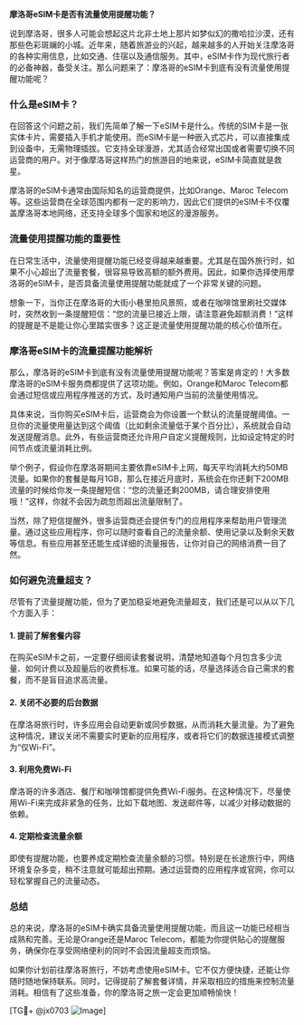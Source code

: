**摩洛哥eSIM卡是否有流量使用提醒功能？**

说到摩洛哥，很多人可能会想起这片北非土地上那片如梦似幻的撒哈拉沙漠，还有那些色彩斑斓的小城。近年来，随着旅游业的兴起，越来越多的人开始关注摩洛哥的各种实用信息，比如交通、住宿以及通信服务。其中，eSIM卡作为现代旅行者的必备神器，备受关注。那么问题来了：摩洛哥的eSIM卡到底有没有流量使用提醒功能呢？

### 什么是eSIM卡？
在回答这个问题之前，我们先简单了解一下eSIM卡是什么。传统的SIM卡是一张实体卡片，需要插入手机才能使用。而eSIM卡是一种嵌入式芯片，可以直接集成到设备中，无需物理插拔。它支持全球漫游，尤其适合经常出国或者需要切换不同运营商的用户。对于像摩洛哥这样热门的旅游目的地来说，eSIM卡简直就是救星。

摩洛哥的eSIM卡通常由国际知名的运营商提供，比如Orange、Maroc Telecom等。这些运营商在全球范围内都有一定的影响力，因此它们提供的eSIM卡不仅覆盖摩洛哥本地网络，还支持全球多个国家和地区的漫游服务。

### 流量使用提醒功能的重要性
在日常生活中，流量使用提醒功能已经变得越来越重要。尤其是在国外旅行时，如果不小心超出了流量套餐，很容易导致高额的额外费用。因此，如果你选择使用摩洛哥的eSIM卡，是否具备流量使用提醒功能就成了一个非常关键的问题。

想象一下，当你正在摩洛哥的大街小巷里拍风景照，或者在咖啡馆里刷社交媒体时，突然收到一条提醒短信：“您的流量已接近上限，请注意避免超额消费！”这样的提醒是不是能让你心里踏实很多？这正是流量使用提醒功能的核心价值所在。

### 摩洛哥eSIM卡的流量提醒功能解析
那么，摩洛哥的eSIM卡到底有没有流量使用提醒功能呢？答案是肯定的！大多数摩洛哥的eSIM卡服务商都提供了这项功能。例如，Orange和Maroc Telecom都会通过短信或应用程序推送的方式，及时通知用户当前的流量使用情况。

具体来说，当你购买eSIM卡后，运营商会为你设置一个默认的流量提醒阈值。一旦你的流量使用量达到这个阈值（比如剩余流量低于某个百分比），系统就会自动发送提醒消息。此外，有些运营商还允许用户自定义提醒规则，比如设定特定的时间节点或流量消耗比例。

举个例子，假设你在摩洛哥期间主要依靠eSIM卡上网，每天平均消耗大约50MB流量。如果你的套餐是每月1GB，那么在接近月底时，系统会在你还剩下200MB流量的时候给你发一条提醒短信：“您的流量还剩200MB，请合理安排使用哦！”这样，你就不会因为疏忽而超出流量限制了。

当然，除了短信提醒外，很多运营商还会提供专门的应用程序来帮助用户管理流量。通过这些应用程序，你可以随时查看自己的流量余额、使用记录以及剩余天数等信息。有些应用甚至还能生成详细的流量报告，让你对自己的网络消费一目了然。

### 如何避免流量超支？
尽管有了流量提醒功能，但为了更加稳妥地避免流量超支，我们还是可以从以下几个方面入手：

#### 1. **提前了解套餐内容**
在购买eSIM卡之前，一定要仔细阅读套餐说明，清楚地知道每个月包含多少流量、如何计费以及超量后的收费标准。如果可能的话，尽量选择适合自己需求的套餐，而不是盲目追求高流量。

#### 2. **关闭不必要的后台数据**
在摩洛哥旅行时，许多应用会自动更新或同步数据，从而消耗大量流量。为了避免这种情况，建议关闭不需要实时更新的应用程序，或者将它们的数据连接模式调整为“仅Wi-Fi”。

#### 3. **利用免费Wi-Fi**
摩洛哥的许多酒店、餐厅和咖啡馆都提供免费Wi-Fi服务。在这种情况下，尽量使用Wi-Fi来完成非紧急的任务，比如下载地图、发送邮件等，以减少对移动数据的依赖。

#### 4. **定期检查流量余额**
即使有提醒功能，也要养成定期检查流量余额的习惯。特别是在长途旅行中，网络环境复杂多变，稍不注意就可能超出预期。通过运营商的应用程序或官网，你可以轻松掌握自己的流量动态。

### 总结
总的来说，摩洛哥的eSIM卡确实具备流量使用提醒功能，而且这一功能已经相当成熟和完善。无论是Orange还是Maroc Telecom，都能为你提供贴心的提醒服务，确保你在享受网络便利的同时不会因流量超支而烦恼。

如果你计划前往摩洛哥旅行，不妨考虑使用eSIM卡。它不仅方便快捷，还能让你随时随地保持联系。同时，记得提前了解套餐详情，并采取相应的措施来控制流量消耗。相信有了这些准备，你的摩洛哥之旅一定会更加顺畅愉快！

[TG💪+ @jx0703 ![Image](https://github.com/user-attachments/assets/dbca1d08-cadb-493c-b0ec-ad6f7a83f270)]